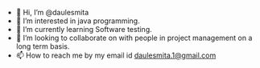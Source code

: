 - 👋 Hi, I’m @daulesmita
- 👀 I’m interested in java programming.
- 🌱 I’m currently learning Software testing.
- 💞️ I’m looking to collaborate on with people in project management on a long term basis. 
- 📫 How to reach me by my email id daulesmita.1@gmail.com

<!---
daulesmita/daulesmita is a ✨ special ✨ repository because its `README.md` (this file) appears on your GitHub profile.
You can click the Preview link to take a look at your changes.
--->
